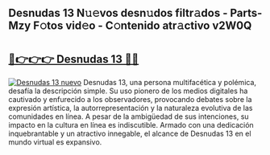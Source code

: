 ## Desnudas 13 N𝚞𝚎vos desn𝚞dos filtr𝚊dos - Parts-Mzy F𝚘tos vid𝚎o - C𝚘ntenido atr𝚊ctivo v2W0Q

# <h2><a href="http://mb7rwze.tromn.icu/?c=Desnudas+13">🔗👉👉👉 Desnudas 13 🔗🔗</a></h2>

[![Desnudas 13 nuevo](https://i.imgur.com/pEAQMta.gif)](http://mb7rwze.tromn.icu/?c=Desnudas+13)
Desnudas 13, una persona multifacética y polémica, desafía la descripción simple. Su uso pionero de los medios digitales ha cautivado y enfurecido a los observadores, provocando debates sobre la expresión artística, la autorrepresentación y la naturaleza evolutiva de las comunidades en línea. A pesar de la ambigüedad de sus intenciones, su impacto en la cultura en línea es indiscutible. Armado con una dedicación inquebrantable y un atractivo innegable, el alcance de Desnudas 13 en el mundo virtual es expansivo.
